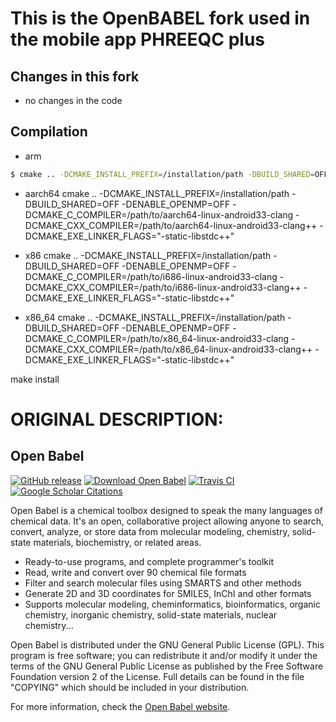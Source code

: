 # This is the OpenBABEL fork used in the mobile app PHREEQC plus

## Changes in this fork

* no changes in the code

## Compilation

* arm
```bash
$ cmake .. -DCMAKE_INSTALL_PREFIX=/installation/path -DBUILD_SHARED=OFF -DENABLE_OPENMP=OFF -DCMAKE_C_COMPILER=/path/to/armv7a-linux-androideabi33-clang -DCMAKE_CXX_COMPILER=/path/to/armv7a-linux-androideabi33-clang++ -DCMAKE_EXE_LINKER_FLAGS="-static-libstdc++"
```

* aarch64
cmake .. -DCMAKE_INSTALL_PREFIX=/installation/path -DBUILD_SHARED=OFF -DENABLE_OPENMP=OFF -DCMAKE_C_COMPILER=/path/to/aarch64-linux-android33-clang -DCMAKE_CXX_COMPILER=/path/to/aarch64-linux-android33-clang++ -DCMAKE_EXE_LINKER_FLAGS="-static-libstdc++"

* x86
cmake .. -DCMAKE_INSTALL_PREFIX=/installation/path -DBUILD_SHARED=OFF -DENABLE_OPENMP=OFF -DCMAKE_C_COMPILER=/path/to/i686-linux-android33-clang -DCMAKE_CXX_COMPILER=/path/to/i686-linux-android33-clang++ -DCMAKE_EXE_LINKER_FLAGS="-static-libstdc++"

* x86_64
cmake .. -DCMAKE_INSTALL_PREFIX=/installation/path -DBUILD_SHARED=OFF -DENABLE_OPENMP=OFF -DCMAKE_C_COMPILER=/path/to/x86_64-linux-android33-clang -DCMAKE_CXX_COMPILER=/path/to/x86_64-linux-android33-clang++ -DCMAKE_EXE_LINKER_FLAGS="-static-libstdc++"

make install

# ORIGINAL DESCRIPTION:

Open Babel
----------

[![GitHub release](https://img.shields.io/github/release/openbabel/openbabel.svg?maxAge=86400)](https://github.com/openbabel/openbabel/releases)
[![Download Open Babel](https://img.shields.io/sourceforge/dt/openbabel.svg?maxAge=86400)](https://github.com/openbabel/openbabel/releases)
[![Travis CI](https://img.shields.io/travis/openbabel/openbabel.svg)](https://travis-ci.org/openbabel/openbabel)
[![Google Scholar Citations](https://openbabel.org/citations.svg?maxAge=86400)](https://scholar.google.com/scholar?oi=bibs&hl=en&cites=13319995025871922899&as_sdt=5)

Open Babel is a chemical toolbox designed to speak the many languages
of chemical data. It's an open, collaborative project allowing anyone
to search, convert, analyze, or store data from molecular modeling,
chemistry, solid-state materials, biochemistry, or related areas.

* Ready-to-use programs, and complete programmer's toolkit
* Read, write and convert over 90 chemical file formats
* Filter and search molecular files using SMARTS and other methods
* Generate 2D and 3D coordinates for SMILES, InChI and other formats
* Supports molecular modeling, cheminformatics, bioinformatics,
  organic chemistry, inorganic chemistry, solid-state materials,
  nuclear chemistry...

Open Babel is distributed under the GNU General Public License (GPL).
This program is free software; you can redistribute it and/or modify
it under the terms of the GNU General Public License as published by
the Free Software Foundation version 2 of the License. Full details
can be found in the file "COPYING" which should be included in your
distribution.

For more information, check the [Open Babel website](http://openbabel.org/).
